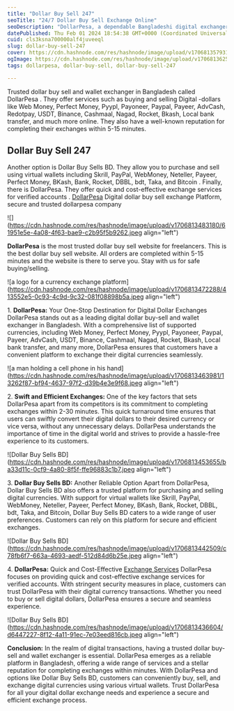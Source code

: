 ```yaml
---
title: "Dollar Buy Sell 247"
seoTitle: "24/7 Dollar Buy Sell Exchange Online"
seoDescription: "DollarPesa, a dependable Bangladeshi digital exchanger, offers swift, secure transactions for currencies like Web Money, Perfect Money, PayPal in 5-15..."
datePublished: Thu Feb 01 2024 18:54:38 GMT+0000 (Coordinated Universal Time)
cuid: cls3ksna700000alf4juveeql
slug: dollar-buy-sell-247
cover: https://cdn.hashnode.com/res/hashnode/image/upload/v1706813579314/9f768359-ac3e-431b-a715-9473553fff63.jpeg
ogImage: https://cdn.hashnode.com/res/hashnode/image/upload/v1706813625817/71db0bed-7ac7-490c-a26a-f9d402ea635b.jpeg
tags: dollarpesa, dollar-buy-sell, dollar-buy-sell-247

---
```


Trusted dollar buy sell and wallet exchanger in Bangladesh called DollarPesa . They offer services such as buying and selling Digital -dollars like Web Money, Perfect Money, Pyypl, Payoneer, Paypal, Payeer, AdvCash, Redotpay, USDT, Binance, Cashmaal, Nagad, Rocket, Bkash, Local bank transfer, and much more online. They also have a well-known reputation for completing their exchanges within 5-15 minutes.

## **Dollar Buy Sell 247**

Another option is Dollar Buy Sells BD. They allow you to purchase and sell using virtual wallets including Skrill, PayPal, WebMoney, Neteller, Payeer, Perfect Money, BKash, Bank, Rocket, DBBL, bdt, Taka, and Bitcoin . Finally, there is DollarPesa. They offer quick and cost-effective exchange services for verified accounts . [DollarPesa](https://dollarpesa.com/) Digital dollar buy sell exchange Platform, secure and trusted dollarpesa company

![](https://cdn.hashnode.com/res/hashnode/image/upload/v1706813483180/61951e5e-4a08-4f63-bae9-c2b95f5b9262.jpeg align="left")

**DollarPesa** is the most trusted dollar buy sell website for freelancers. This is the best dollar buy sell website. All orders are completed within 5-15 minutes and the website is there to serve you. Stay with us for safe buying/selling.

![a logo for a currency exchange platform](https://cdn.hashnode.com/res/hashnode/image/upload/v1706813472288/413552e5-0c93-4c9d-9c32-081f08898b5a.jpeg align="left")

1\. **DollarPesa:** Your One-Stop Destination for Digital Dollar Exchanges DollarPesa stands out as a leading digital dollar buy-sell and wallet exchanger in Bangladesh. With a comprehensive list of supported currencies, including Web Money, Perfect Money, Pyypl, Payoneer, Paypal, Payeer, AdvCash, USDT, Binance, Cashmaal, Nagad, Rocket, Bkash, Local bank transfer, and many more, DollarPesa ensures that customers have a convenient platform to exchange their digital currencies seamlessly.

![a man holding a cell phone in his hand](https://cdn.hashnode.com/res/hashnode/image/upload/v1706813463981/13262f87-bf94-4637-97f2-d39b4e3e9f68.jpeg align="left")

2\. **Swift and Efficient Exchanges:** One of the key factors that sets DollarPesa apart from its competitors is its commitment to completing exchanges within 2-30 minutes. This quick turnaround time ensures that users can swiftly convert their digital dollars to their desired currency or vice versa, without any unnecessary delays. DollarPesa understands the importance of time in the digital world and strives to provide a hassle-free experience to its customers.

![Dollar Buy Sells BD](https://cdn.hashnode.com/res/hashnode/image/upload/v1706813453655/ba33d11c-0cf9-4a80-8f5f-ffe96883c1b7.jpeg align="left")

3\. **Dollar Buy Sells BD:** Another Reliable Option Apart from DollarPesa, Dollar Buy Sells BD also offers a trusted platform for purchasing and selling digital currencies. With support for virtual wallets like Skrill, PayPal, WebMoney, Neteller, Payeer, Perfect Money, BKash, Bank, Rocket, DBBL, bdt, Taka, and Bitcoin, Dollar Buy Sells BD caters to a wide range of user preferences. Customers can rely on this platform for secure and efficient exchanges.

![Dollar Buy Sells BD](https://cdn.hashnode.com/res/hashnode/image/upload/v1706813442509/c78fb6f7-663a-4693-aedf-512d84d6b25e.jpeg align="left")

4\. **DollarPesa:** Quick and Cost-Effective [Exchange Services](https://dollarpesa.com/) DollarPesa focuses on providing quick and cost-effective exchange services for verified accounts. With stringent security measures in place, customers can trust DollarPesa with their digital currency transactions. Whether you need to buy or sell digital dollars, DollarPesa ensures a secure and seamless experience.

![Dollar Buy Sells BD](https://cdn.hashnode.com/res/hashnode/image/upload/v1706813436604/d6447227-8f12-4a11-91ec-7e03eed816cb.jpeg align="left")

**Conclusion:** In the realm of digital transactions, having a trusted dollar buy-sell and wallet exchanger is essential. DollarPesa emerges as a reliable platform in Bangladesh, offering a wide range of services and a stellar reputation for completing exchanges within minutes. With DollarPesa and options like Dollar Buy Sells BD, customers can conveniently buy, sell, and exchange digital currencies using various virtual wallets. Trust DollarPesa for all your digital dollar exchange needs and experience a secure and efficient exchange process.